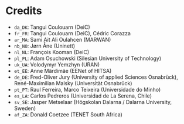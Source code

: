 # Credits

* `da_DK`: Tangui Coulouarn (DeiC)
* `fr_FR`: Tangui Coulouarn (DeiC), Cédric Corazza
* `ar_MA`: Sami Ait Ali Oulahcen (MARWAN)
* `nb_NO`: Jørn Åne (Uninett)
* `nl_NL`: François Kooman (DeiC)
* `pl_PL`: Adam Osuchowski (Silesian University of Technology)
* `uk_UA`: Volodymyr Yemzhyn (URAN)
* `et_EE`: Anne Märdimäe (EENet of HITSA)
* `de_DE`: Fred-Oliver Jury (University of applied Sciences Osnabrück), René-Maximilian Malsky (Universität Osnabrück)
* `pt_PT`: Raul Ferreira, Marco Teixeira (Universidade do Minho)
* `es_LA`: Carlos Pedreros (Universidad de La Serena, Chile)
* `sv_SE`: Jasper Metselaar (Högskolan Dalarna / Dalarna University, Sweden)
* `af_ZA`: Donald Coetzee (TENET South Africa)
